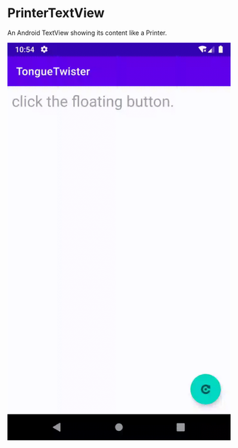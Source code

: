 # PrinterTextView
An Android TextView showing its content like a Printer.

![demo](https://github.com/coreycao/PrinterTextView/blob/main/demo.gif)

